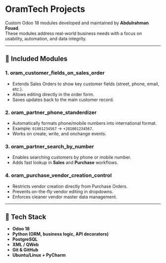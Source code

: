 # OramTech Projects

Custom Odoo 18 modules developed and maintained by **Abdulrahman Fouad**.  
These modules address real-world business needs with a focus on usability, automation, and data integrity.

---

## 📂 Included Modules

### 1. oram_customer_fields_on_sales_order
- Extends Sales Orders to show key customer fields (street, phone, email, etc.).
- Allows editing directly in the order form.
- Saves updates back to the main customer record.

### 2. oram_partner_phone_standerdizer
- Automatically formats phone/mobile numbers into international format.
- Example: `01001234567` → `+201001234567`.
- Works on create, write, and onchange events.

### 3. oram_partner_search_by_number
- Enables searching customers by phone or mobile number.
- Adds fast lookup in **Sales** and **Purchase** workflows.

### 4. oram_purchase_vendor_creation_control
- Restricts vendor creation directly from Purchase Orders.
- Prevents on-the-fly vendor editing in dropdowns.
- Enforces cleaner vendor master data management.

---

## 🚀 Tech Stack
- **Odoo 18**
- **Python (ORM, business logic, API decorators)**
- **PostgreSQL**
- **XML / QWeb**
- **Git & GitHub**
- **Ubuntu/Linux + PyCharm**
